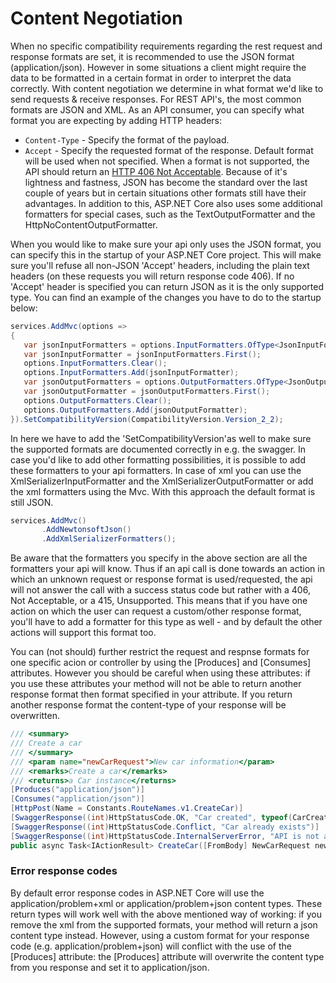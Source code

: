 # Content Negotiation

 When no specific compatibility requirements regarding the rest request and response formats are set, it is recommended to use the JSON format (application/json). However in some situations a client might require the data to be formatted in a certain format in order to interpret the data correctly. With content negotiation we determine in what format we'd like to send requests  & receive responses. For REST API's, the most common formats are JSON and XML.
As an API consumer, you can specify what format you are expecting by adding HTTP headers:
- `Content-Type` - Specify the format of the payload.
- `Accept` - Specify the requested format of the response. Default format will be used when not specified.
When a format is not supported, the API should return an [HTTP 406 Not Acceptable](https://httpstatuses.com/406).
Because of it's lightness and fastness, JSON has become the standard over the last couple of years but in certain situations other formats still have their advantages. In addition to this, ASP.NET Core also uses some additional formatters for special cases, such as the TextOutputFormatter and the HttpNoContentOutputFormatter.

 When you would like to make sure your api only uses the JSON format, you can specify this in the startup of your ASP.NET Core project. This will make sure you'll refuse all non-JSON 'Accept' headers, including the plain text headers (on these requests you will return response code 406). If no 'Accept' header is specified you can return JSON as it is the only supported type. You can find an example of the changes you have to do to the startup below: 
 ```csharp
services.AddMvc(options =>
{
    var jsonInputFormatters = options.InputFormatters.OfType<JsonInputFormatter>();
    var jsonInputFormatter = jsonInputFormatters.First();
    options.InputFormatters.Clear();
    options.InputFormatters.Add(jsonInputFormatter);
    var jsonOutputFormatters = options.OutputFormatters.OfType<JsonOutputFormatter>();
    var jsonOutputFormatter = jsonOutputFormatters.First();
    options.OutputFormatters.Clear();
    options.OutputFormatters.Add(jsonOutputFormatter);
}).SetCompatibilityVersion(CompatibilityVersion.Version_2_2);
```
In here we have to add the 'SetCompatibilityVersion'as well to make sure the supported formats are documented correctly in e.g. the swagger. In case you'd like to add other formatting possibilities, it is possible to add these formatters to your api formatters. In case of xml you can use the XmlSerializerInputFormatter and the XmlSerializerOutputFormatter or add the xml formatters using the Mvc. With this approach the default format is still JSON.
 ```csharp
services.AddMvc()
        .AddNewtonsoftJson()
        .AddXmlSerializerFormatters();
```
Be aware that the formatters you specify in the above section are all the formatters your api will know. Thus if an api call is done towards an action in which an unknown request or response format is used/requested, the api will not answer the call with a success status code but rather with a 406, Not Acceptable, or a 415, Unsupported. This means that if you have one action on which the user can request a custom/other response format, you'll have to add a formatter for this type as well - and by default the other actions will support this format too.

You can (not should) further restrict the request and respnse formats for one specific acion or controller by using the [Produces] and [Consumes] attributes. However you should be careful when using these attributes: if you use these attributes your method will not be able to return another response format then format specified in your attribute. If you return another response format the content-type of your response will be overwritten.
```csharp
/// <summary>
/// Create a car
/// </summary>
/// <param name="newCarRequest">New car information</param>
/// <remarks>Create a car</remarks>
/// <returns>a Car instance</returns>
[Produces("application/json")]
[Consumes("application/json")]
[HttpPost(Name = Constants.RouteNames.v1.CreateCar)]
[SwaggerResponse((int)HttpStatusCode.OK, "Car created", typeof(CarCreatedDto))]
[SwaggerResponse((int)HttpStatusCode.Conflict, "Car already exists")]
[SwaggerResponse((int)HttpStatusCode.InternalServerError, "API is not available")]
public async Task<IActionResult> CreateCar([FromBody] NewCarRequest newCarRequest)
```

### Error response codes
By default error response codes in ASP.NET Core will use the application/problem+xml or application/problem+json content types. These return types will work well with the above mentioned way of working: if you remove the xml from the supported formats, your method will return a json content type instead. However, using a custom format for your response code (e.g. application/problem+json) will conflict with the use of the [Produces] attribute: the [Produces] attribute will overwrite the content type from you response and set it to application/json. 


